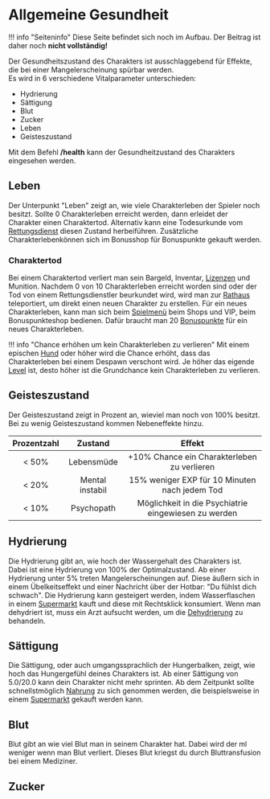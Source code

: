 # Allgemeine Gesundheit

!!! info "Seiteninfo"
      Diese Seite befindet sich noch im Aufbau. Der Beitrag ist daher noch **nicht vollständig!**

Der Gesundheitszustand des Charakters ist ausschlaggebend für Effekte, die bei einer Mangelerscheinung spürbar werden.<br> Es wird in 6 verschiedene Vitalparameter unterschieden:

- Hydrierung
- Sättigung
- Blut
- Zucker
- Leben
- Geisteszustand

Mit dem Befehl **/health** kann der Gesundheitzustand des Charakters eingesehen werden.

## Leben

Der Unterpunkt "Leben" zeigt an, wie viele Charakterleben der Spieler noch besitzt. Sollte 0 Charakterleben erreicht werden, dann erleidet der Charakter einen Charaktertod. Alternativ kann eine Todesurkunde vom [Rettungsdienst](../../pages/fraktionen/rettungsdienst.md) diesen Zustand herbeiführen. Zusätzliche Charakterlebenkönnen sich im Bonusshop für Bonuspunkte gekauft werden.

### Charaktertod

Bei einem Charaktertod verliert man sein Bargeld, Inventar, [Lizenzen](../../pages/allgemein/lizenzen.md) und Munition. Nachdem 0 von 10 Charakterleben erreicht worden sind oder der Tod von einem Rettungsdienstler beurkundet wird, wird man zur [Rathaus](../../pages/orte/rathaus.md) teleportiert, um direkt einen neuen Charakter zu erstellen. Für ein neues Charakterleben, kann man sich beim [Spielmenü](../allgemein/spielmenü.md) beim Shops und VIP, beim Bonuspunkteshop bedienen. Dafür braucht man 20 [Bonuspunkte](../allgemein/bonuspunkte.md) für ein neues Charakterleben.


!!! info "Chance erhöhen um kein Charakterleben zu verlieren"
        Mit einem epischen [Hund](../../pages/pets/hund.md) oder höher wird die Chance erhöht, dass das Charakterleben bei einem Despawn verschont wird.
        Je höher das eigende [Level](../../pages/allgemein/level.md) ist, desto höher ist die Grundchance kein Charakterleben zu verlieren.
   
## Geisteszustand

Der Geisteszustand zeigt in Prozent an, wieviel man noch von 100% besitzt. Bei zu wenig Geisteszustand kommen Nebeneffekte hinzu. 

| Prozentzahl | Zustand | Effekt |
|:-:|:-:|:-:|
| < 50% | Lebensmüde | +10% Chance ein Charakterleben zu verlieren |
| < 20% | Mental instabil | 15% weniger EXP für 10 Minuten nach jedem Tod |
| < 10% | Psychopath | Möglichkeit in die Psychiatrie eingewiesen zu werden |


## Hydrierung

Die Hydrierung gibt an, wie hoch der Wassergehalt des Charakters ist. Dabei ist eine Hydrierung von 100% der Optimalzustand. Ab einer Hydrierung unter 5% treten Mangelerscheinungen auf. Diese äußern sich in einem Übelkeitseffekt und einer Nachricht über der Hotbar: "Du fühlst dich schwach". Die Hydrierung kann gesteigert werden, indem Wasserflaschen in einem [Supermarkt](../../pages/biz/supermarkt.md) kauft und diese mit Rechtsklick konsumiert. Wenn man dehydriert ist, muss ein Arzt aufsucht werden, um die [Dehydrierung](../../pages/krankheiten/dehydration.md) zu behandeln.

## Sättigung

Die Sättigung, oder auch umgangssprachlich der Hungerbalken, zeigt, wie hoch das Hungergefühl deines Charakters ist. Ab einer Sättigung von 5.0/20.0 kann dein Charakter nicht mehr sprinten. Ab dem Zeitpunkt sollte schnellstmöglich [Nahrung](../../pages/allgemein/essen.md) zu sich genommen werden, die beispielsweise in einem [Supermarkt](../../pages/biz/supermarkt.md) gekauft werden kann.

## Blut

Blut gibt an wie viel Blut man in seinem Charakter hat. Dabei wird der ml weniger wenn man Blut verliert. Dieses Blut kriegst du durch Bluttransfusion bei einem Mediziner. 

## Zucker